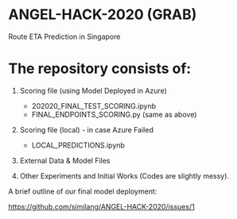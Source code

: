 # ANGEL-HACK-2020 (GRAB)
Route ETA Prediction in Singapore

# The repository consists of: 
1. Scoring file (using Model Deployed in Azure)  
   - 202020_FINAL_TEST_SCORING.ipynb
   - FINAL_ENDPOINTS_SCORING.py (same as above)
   
2. Scoring file (local) - in case  Azure Failed 
   - LOCAL_PREDICTIONS.ipynb
   
3. External Data & Model Files 

4. Other Experiments and Initial Works (Codes are slightly messy).


A brief outline of our final model deployment: 

https://github.com/similang/ANGEL-HACK-2020/issues/1
